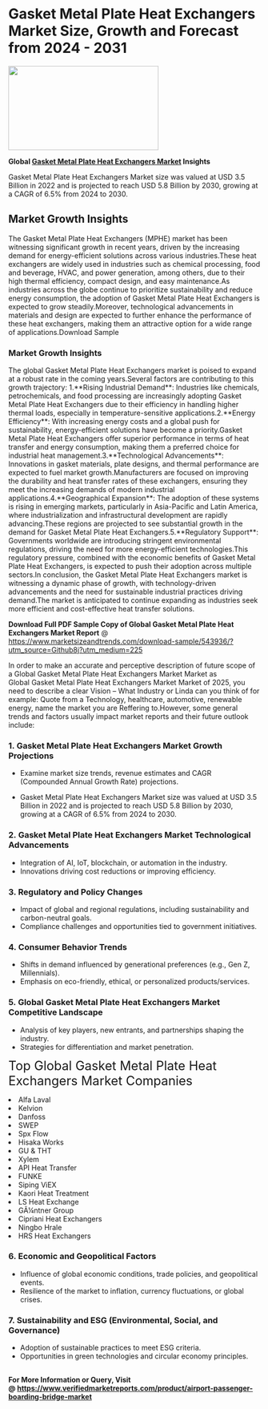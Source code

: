 <H1>Gasket Metal Plate Heat Exchangers Market Size, Growth and Forecast from 2024 - 2031</H1><img class="aligncenter size-medium wp-image-584254" src="https://thirdeyenews.in/wp-content/uploads/2024/09/Global-Market-Research-300x168.jpeg" alt="" width="300" height="168" /><p><strong>Global&nbsp;<a href="https://www.marketsizeandtrends.com/download-sample/543936/?utm_source=Github8j?utm_medium=225">Gasket Metal Plate Heat Exchangers Market</a> Insights</strong></p><p>Gasket Metal Plate Heat Exchangers Market size was valued at USD 3.5 Billion in 2022 and is projected to reach USD 5.8 Billion by 2030, growing at a CAGR of 6.5% from 2024 to 2030.</p><p><h2>Market Growth Insights</h2> The Gasket Metal Plate Heat Exchangers (MPHE) market has been witnessing significant growth in recent years, driven by the increasing demand for energy-efficient solutions across various industries.These heat exchangers are widely used in industries such as chemical processing, food and beverage, HVAC, and power generation, among others, due to their high thermal efficiency, compact design, and easy maintenance.As industries across the globe continue to prioritize sustainability and reduce energy consumption, the adoption of Gasket Metal Plate Heat Exchangers is expected to grow steadily.Moreover, technological advancements in materials and design are expected to further enhance the performance of these heat exchangers, making them an attractive option for a wide range of applications.Download Sample <h3>Market Growth Insights</h3> The global Gasket Metal Plate Heat Exchangers market is poised to expand at a robust rate in the coming years.Several factors are contributing to this growth trajectory: 1.**Rising Industrial Demand**: Industries like chemicals, petrochemicals, and food processing are increasingly adopting Gasket Metal Plate Heat Exchangers due to their efficiency in handling higher thermal loads, especially in temperature-sensitive applications.2.**Energy Efficiency**: With increasing energy costs and a global push for sustainability, energy-efficient solutions have become a priority.Gasket Metal Plate Heat Exchangers offer superior performance in terms of heat transfer and energy consumption, making them a preferred choice for industrial heat management.3.**Technological Advancements**: Innovations in gasket materials, plate designs, and thermal performance are expected to fuel market growth.Manufacturers are focused on improving the durability and heat transfer rates of these exchangers, ensuring they meet the increasing demands of modern industrial applications.4.**Geographical Expansion**: The adoption of these systems is rising in emerging markets, particularly in Asia-Pacific and Latin America, where industrialization and infrastructural development are rapidly advancing.These regions are projected to see substantial growth in the demand for Gasket Metal Plate Heat Exchangers.5.**Regulatory Support**: Governments worldwide are introducing stringent environmental regulations, driving the need for more energy-efficient technologies.This regulatory pressure, combined with the economic benefits of Gasket Metal Plate Heat Exchangers, is expected to push their adoption across multiple sectors.In conclusion, the Gasket Metal Plate Heat Exchangers market is witnessing a dynamic phase of growth, with technology-driven advancements and the need for sustainable industrial practices driving demand.The market is anticipated to continue expanding as industries seek more efficient and cost-effective heat transfer solutions.</p><p><span class=""><strong>Download Full PDF Sample Copy of Global Gasket Metal Plate Heat Exchangers Market Report</strong> @ <a href="https://www.marketsizeandtrends.com/download-sample/543936/?utm_source=Github8j?utm_medium=225" target="_blank">https://www.marketsizeandtrends.com/download-sample/543936/?utm_source=Github8j?utm_medium=225</a></span></p><p>In order to make an accurate and perceptive description of future scope of a Global&nbsp;Gasket Metal Plate Heat Exchangers Market Market as Global&nbsp;Gasket Metal Plate Heat Exchangers Market Market of 2025, you need to describe a clear Vision &ndash; What Industry or Linda can you think of for example: Quote from a Technology, healthcare, automotive, renewable energy, name the market you are Reffering to.However, some general trends and factors usually impact market reports and their future outlook include:</p><h3>1.&nbsp;<strong>Gasket Metal Plate Heat Exchangers Market Growth Projections</strong></h3><ul><li>Examine market size trends, revenue estimates and CAGR (Compounded Annual Growth Rate) projections.</li><li><p>Gasket Metal Plate Heat Exchangers Market size was valued at USD 3.5 Billion in 2022 and is projected to reach USD 5.8 Billion by 2030, growing at a CAGR of 6.5% from 2024 to 2030.</p></li></ul><h3>2.&nbsp;<strong>Gasket Metal Plate Heat Exchangers Market Technological Advancements</strong></h3><ul><li>Integration of AI, IoT, blockchain, or automation in the industry.</li><li>Innovations driving cost reductions or improving efficiency.</li></ul><h3>3.&nbsp;<strong>Regulatory and Policy Changes</strong></h3><ul><li>Impact of global and regional regulations, including sustainability and carbon-neutral goals.</li><li>Compliance challenges and opportunities tied to government initiatives.</li></ul><h3>4.&nbsp;<strong>Consumer Behavior Trends</strong></h3><ul><li>Shifts in demand influenced by generational preferences (e.g., Gen Z, Millennials).</li><li>Emphasis on eco-friendly, ethical, or personalized products/services.</li></ul><h3>5.&nbsp;<strong>Global Gasket Metal Plate Heat Exchangers Market Competitive Landscape</strong></h3><ul><li>Analysis of key players, new entrants, and partnerships shaping the industry.</li><li>Strategies for differentiation and market penetration.</li></ul><p data-pm-slice="1 1 []"><span style="color: inherit; font-family: inherit; font-size: 25px;">Top Global Gasket Metal Plate Heat Exchangers Market Companies</span></p><div class="" data-test-id=""><p><li>Alfa Laval</li><li> Kelvion</li><li> Danfoss</li><li> SWEP</li><li> Spx Flow</li><li> Hisaka Works</li><li> GU & THT</li><li> Xylem</li><li> API Heat Transfer</li><li> FUNKE</li><li> Siping ViEX</li><li> Kaori Heat Treatment</li><li> LS Heat Exchange</li><li> GÃ¼ntner Group</li><li> Cipriani Heat Exchangers</li><li> Ningbo Hrale</li><li> HRS Heat Exchangers</li></p></div><h3>6.&nbsp;<strong>Economic and Geopolitical Factors</strong></h3><ul><li>Influence of global economic conditions, trade policies, and geopolitical events.</li><li>Resilience of the market to inflation, currency fluctuations, or global crises.</li></ul><h3>7.&nbsp;<strong>Sustainability and ESG (Environmental, Social, and Governance)</strong></h3><ul><li>Adoption of sustainable practices to meet ESG criteria.</li><li>Opportunities in green technologies and circular economy principles.</li></ul><h2><strong style="font-size: 14px;">For More Information or Query, Visit @&nbsp;</strong><a style="background-color: #ffffff; font-size: 14px;" href="https://www.marketsizeandtrends.com/report/gasket-metal-plate-heat-exchangers-market/" target="_blank">https://www.verifiedmarketreports.com/product/airport-passenger-boarding-bridge-market</a></h2>